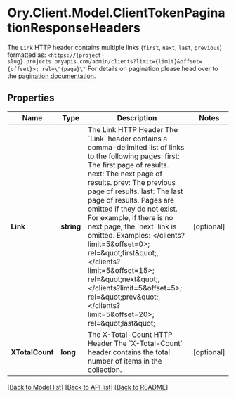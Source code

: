 # Ory.Client.Model.ClientTokenPaginationResponseHeaders
The `Link` HTTP header contains multiple links (`first`, `next`, `last`, `previous`) formatted as: `<https://{project-slug}.projects.oryapis.com/admin/clients?limit={limit}&offset={offset}>; rel=\"{page}\"`  For details on pagination please head over to the [pagination documentation](https://www.ory.sh/docs/ecosystem/api-design#pagination).

## Properties

Name | Type | Description | Notes
------------ | ------------- | ------------- | -------------
**Link** | **string** | The Link HTTP Header  The &#x60;Link&#x60; header contains a comma-delimited list of links to the following pages:  first: The first page of results. next: The next page of results. prev: The previous page of results. last: The last page of results.  Pages are omitted if they do not exist. For example, if there is no next page, the &#x60;next&#x60; link is omitted. Examples:  &lt;/clients?limit&#x3D;5&amp;offset&#x3D;0&gt;; rel&#x3D;\&quot;first\&quot;,&lt;/clients?limit&#x3D;5&amp;offset&#x3D;15&gt;; rel&#x3D;\&quot;next\&quot;,&lt;/clients?limit&#x3D;5&amp;offset&#x3D;5&gt;; rel&#x3D;\&quot;prev\&quot;,&lt;/clients?limit&#x3D;5&amp;offset&#x3D;20&gt;; rel&#x3D;\&quot;last\&quot; | [optional] 
**XTotalCount** | **long** | The X-Total-Count HTTP Header  The &#x60;X-Total-Count&#x60; header contains the total number of items in the collection. | [optional] 

[[Back to Model list]](../README.md#documentation-for-models) [[Back to API list]](../README.md#documentation-for-api-endpoints) [[Back to README]](../README.md)

